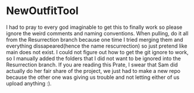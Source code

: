 # NewOutfitTool
I had to pray to every god imaginable to get this to finally work
so please ignore the weird comments and naming conventions.
When pulling, do it all from the Resurrection branch because one
time I tried merging them and everything dissapeared(hence the name rescurrection)
so just pretend like main does not exist. I could not figure out how to get the
git ignore to work, so I manually added the folders that I did not want to
be ignored into the Resurrection branch. If you are reading this Prate, I swear 
that Sam did actually do her fair share of the project, we just had to make
a new repo because the other one was giving us trouble and not letting either
of us upload anything :).
